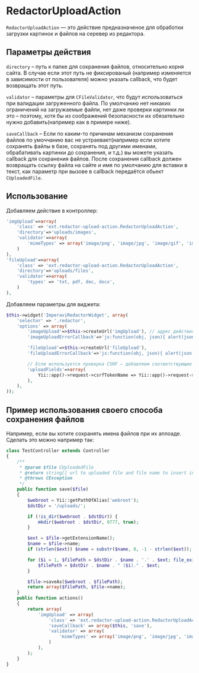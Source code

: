 RedactorUploadAction
========================

`RedactorUploadAction` — это действие предназначеное для обработки загрузки картинок и файлов на серевер из редактора.

Параметры действия
-------------------

`directory` – путь к папке для сохранения файлов, относительно корня сайта.
В случае если этот путь не фиксированый (например изменяется в зависимости от пользователя) можно
указать callback, что будет возвращать этот путь.

`validator`  – параметры для `CFileValidator`, что будут использоваться  при валидации загруженного файла.
По умолчанию нет никаких ограничений на загружаемые файли, нет даже проверки картинки ли это – поэтому,
хотя бы из соображений безопасности их обязательно нужно добавить(например как в примере ниже).


`saveCallback` – Если по каким-то причинам механизм сохранения файлов по умоччанию вас не  устраевает(например если хотите
сохранять файлы в базе, сохранять под другими именами, обрабативать картинки до сохранения, и т.д.)
вы можете указать callback для сохранения файлов. После сохранения callback должен возвращать ссылку файла на сайте и имя
по умолчанию для вставки в текст, как параметр при вызове в callback передаётся обьект `CUploadedFile`.


Использование
-------------

Добавляем действие в контроллер:

```php
'imgUpload'=>array(
    'class' => 'ext.redactor-upload-action.RedactorUploadAction',
    'directory'=>'uploads/images',
    'validator'=>array(
        'mimeTypes' => array('image/png', 'image/jpg', 'image/gif', 'image/jpeg', 'image/pjpeg'),
    )
),
'fileUpload'=>array(
    'class' => 'ext.redactor-upload-action.RedactorUploadAction',
    'directory'=>'uploads/files',
    'validator'=>array(
        'types' => 'txt, pdf, doc, docx',
    )
),
```

Добавляем параметры для виджета:

```php
$this->widget('ImperaviRedactorWidget', array(
    'selector' => '.redactor',
    'options' => array(
        'imageUpload'=>$this->createUrl('imgUpload'), // адрес действия на сервере
        'imageUploadErrorCallback'=>'js:function(obj, json){ alert(json.error); }', // функция для отображения ошибок загрузки пользователю

        'fileUpload'=>$this->createUrl('fileUpload'),
        'fileUploadErrorCallback'=>'js:function(obj, json){ alert(json.error); }',

        // Если используется проверка CSRF – добавляем соответствующие параметры к запросу
        'uploadFields'=>array(
            Yii::app()->request->csrfTokenName => Yii::app()->request->csrfToken,
        ),
    ),
));
```

Пример использования своего способа сохранения файлов
-----------------------------------------------------

Например, если вы хотите сохранять имена файлов при их аплоаде.
Сделать это можно например так:

```php
class TestController extends Controller
{
    /**
     * @param $file CUploadedFile
     * @return string[] url to uploaded file and file name to insert in redactor by default
     * @throws CException
     */
    public function save($file)
    {
        $webroot = Yii::getPathOfAlias('webroot');
        $dstDir = '/uploads/';

        if (!is_dir($webroot . $dstDir)) {
            mkdir($webroot . $dstDir, 0777, true);
        }

        $ext = $file->getExtensionName();
        $name = $file->name;
        if (strlen($ext)) $name = substr($name, 0, -1 - strlen($ext));

        for ($i = 1, $filePath = $dstDir . $name . '.' . $ext; file_exists($webroot . $filePath); $i++) {
            $filePath = $dstDir . $name . " ($i)." . $ext;
        }

        $file->saveAs($webroot . $filePath);
        return array($filePath, $file->name);
    }
    public function actions()
    {
        return array(
            'imgUpload' => array(
                'class' => 'ext.redactor-upload-action.RedactorUploadAction',
                'saveCallback' => array($this, 'save'),
                'validator' => array(
                    'mimeTypes' => array('image/png', 'image/jpg', 'image/gif', 'image/jpeg', 'image/pjpeg'),
                )
            ),
        );
    }
}
```